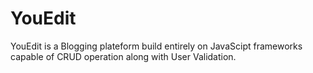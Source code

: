 # YouEdit
YouEdit is  a Blogging plateform build entirely on JavaScipt frameworks capable of CRUD
operation along with User Validation.
